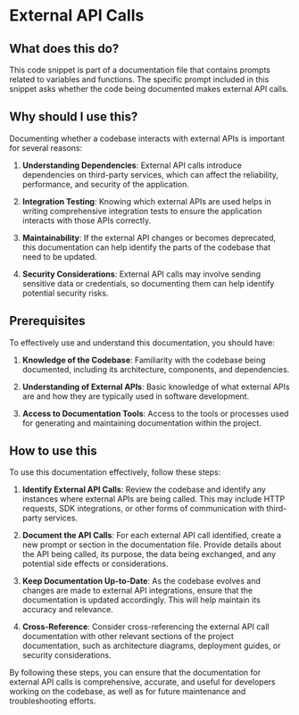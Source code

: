 
  
  # **External API Calls**

## What does this do?
This code snippet is part of a documentation file that contains prompts related to variables and functions. The specific prompt included in this snippet asks whether the code being documented makes external API calls.

## Why should I use this?
Documenting whether a codebase interacts with external APIs is important for several reasons:

1. **Understanding Dependencies**: External API calls introduce dependencies on third-party services, which can affect the reliability, performance, and security of the application.

2. **Integration Testing**: Knowing which external APIs are used helps in writing comprehensive integration tests to ensure the application interacts with those APIs correctly.

3. **Maintainability**: If the external API changes or becomes deprecated, this documentation can help identify the parts of the codebase that need to be updated.

4. **Security Considerations**: External API calls may involve sending sensitive data or credentials, so documenting them can help identify potential security risks.

## Prerequisites
To effectively use and understand this documentation, you should have:

1. **Knowledge of the Codebase**: Familiarity with the codebase being documented, including its architecture, components, and dependencies.

2. **Understanding of External APIs**: Basic knowledge of what external APIs are and how they are typically used in software development.

3. **Access to Documentation Tools**: Access to the tools or processes used for generating and maintaining documentation within the project.

## How to use this
To use this documentation effectively, follow these steps:

1. **Identify External API Calls**: Review the codebase and identify any instances where external APIs are being called. This may include HTTP requests, SDK integrations, or other forms of communication with third-party services.

2. **Document the API Calls**: For each external API call identified, create a new prompt or section in the documentation file. Provide details about the API being called, its purpose, the data being exchanged, and any potential side effects or considerations.

3. **Keep Documentation Up-to-Date**: As the codebase evolves and changes are made to external API integrations, ensure that the documentation is updated accordingly. This will help maintain its accuracy and relevance.

4. **Cross-Reference**: Consider cross-referencing the external API call documentation with other relevant sections of the project documentation, such as architecture diagrams, deployment guides, or security considerations.

By following these steps, you can ensure that the documentation for external API calls is comprehensive, accurate, and useful for developers working on the codebase, as well as for future maintenance and troubleshooting efforts.
  
  